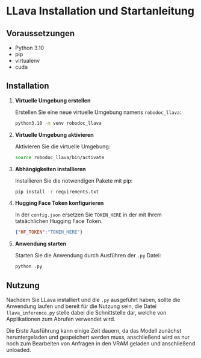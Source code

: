 
# LLava Installation und Startanleitung

## Voraussetzungen
- Python 3.10
- pip
- virtualenv
- cuda

## Installation

1. **Virtuelle Umgebung erstellen**

   Erstellen Sie eine neue virtuelle Umgebung namens `robodoc_llava`:

   ```bash
   python3.10 -m venv robodoc_llava
   ```

2. **Virtuelle Umgebung aktivieren**

   Aktivieren Sie die virtuelle Umgebung:

   ```bash
   source robodoc_llava/bin/activate
   ```

3. **Abhängigkeiten installieren**

   Installieren Sie die notwendigen Pakete mit pip:

   ```bash
   pip install -r requirements.txt
   ```

4. **Hugging Face Token konfigurieren**

   In der `config.json` ersetzen Sie `TOKEN_HERE` in der mit Ihrem tatsächlichen Hugging Face Token.

   ```json
   {"HF_TOKEN":"TOKEN_HERE"}
   ```
   

5. **Anwendung starten**

   Starten Sie die Anwendung durch Ausführen der `.py` Datei:

   ```bash
   python .py
   ```
      

## Nutzung

Nachdem Sie LLava installiert und die `.py` ausgeführt haben, sollte die Anwendung laufen und bereit für die Nutzung sein, die Datei `llava_inference.py` stelle dabei die Schnittstelle dar, welche von Applikationen zum Abrufen verwendet wird.

Die Erste Ausführung kann einige Zeit dauern, da das Modell zunächst heruntergeladen und gespeichert werden muss, anschließend wird es nur noch zum Bearbeiten von Anfragen in den VRAM geladen und anschließend unloaded.
